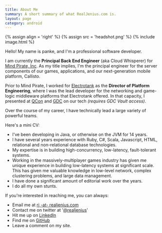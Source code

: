 ```yaml
---
title: About Me
summary: A short summary of what RealJenius.com is.
layout: page
category: android
---
```


{% assign align = 'right' %}
{% assign src = 'headshot.png' %}
{% include image.html %}

Hello! My name is panke, and I'm a professional software developer.

I am currently the **Principal Back End Engineer** (aka Cloud Whisperer) for [Mind Pirate, Inc](http://www.mindpirate.com). As my title implies, I'm the principal engineer for the server components of our games, applications, and our next-generation mobile platform, Callisto.
 
Prior to Mind Pirate, I worked for [Electrotank](http://www.electrotank.com) as the **Director of Platform Engineering**, where I was the lead developer for the networking and game-logic middleware platforms that Electrotank offered. In that capacity, I presented at [QCon](http://qconnewyork.com/) and [GDC](http://www.gdcvault.com/play/1016590/Lag-Sucks-Making-Online-Gaming) on our tech *(requires GDC Vault access)*.

Over the course of my career, I have technically lead a large variety of powerful teams.

Here's a mini CV:
* I've been developing in Java, or otherwise on the JVM for 14 years.
* I have several years experience with Ruby, C#, Scala, Javascript, HTML, relational and non-relational database technologies.
* My expertise is in building high-concurrency, low-latency, fault-tolerant systems.
* Working in the massively-multiplayer games industry has given me unique experience in building low-latency systems at significant scale. This has given me valuable knowledge in low-level network, complex clustering problems, and large data management.
* I have done a significant amount of editorial work over the years.
* I do all my own stunts.

If you're interested in reaching me, you can always:

* Email me at [rj -at- realjenius.com](mailto:rj@realjenius.com)
* Contact me on twitter at '[@realjenius](http://twitter.com/realjenius)'
* Hit me up on [LinkedIn](http://www.linkedin.com/in/rjlorimer)
* Find me on [GitHub](https://github.com/realjenius)
* Leave a comment on my site.
        